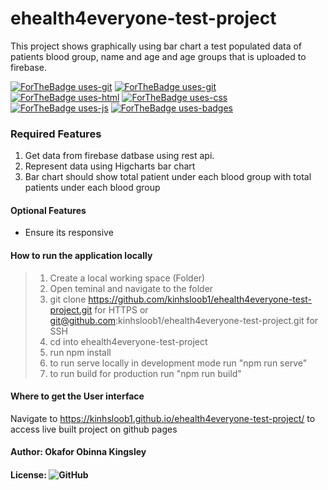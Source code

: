 # ehealth4everyone-test-project

This project shows graphically using bar chart a test populated data of patients blood group, name and age and age groups that is uploaded to firebase.


[![ForTheBadge uses-git](http://ForTheBadge.com/images/badges/uses-vue.svg)](https://GitHub.com/) [![ForTheBadge uses-git](http://ForTheBadge.com/images/badges/uses-git.svg)](https://GitHub.com/) [![ForTheBadge uses-html](http://ForTheBadge.com/images/badges/uses-html.svg)](http://ForTheBadge.com) [![ForTheBadge uses-css](http://ForTheBadge.com/images/badges/uses-css.svg)](http://ForTheBadge.com) [![ForTheBadge uses-js](http://ForTheBadge.com/images/badges/uses-js.svg)](http://ForTheBadge.com) [![ForTheBadge uses-badges](https://forthebadge.com/images/badges/uses-badges.svg)](https://forthebadge.com)


### Required Features

1. Get data from firebase datbase using rest api.
2. Represent data using Higcharts bar chart
3. Bar chart should show total patient under each blood group with total patients under each blood group

#### Optional Features

* Ensure its responsive

#### How to run the application locally

>1. Create a local working space (Folder)
>2. Open teminal and navigate to the folder
>3. git clone https://github.com/kinhsloob1/ehealth4everyone-test-project.git for HTTPS or git@github.com:kinhsloob1/ehealth4everyone-test-project.git for SSH
>4. cd into ehealth4everyone-test-project
>5. run npm install
>6. to run serve locally in development mode run "npm run serve"
>7. to run build for production run "npm run build"

#### Where to get the User interface

Navigate to https://kinhsloob1.github.io/ehealth4everyone-test-project/ to access live built project on github pages

#### Author: Okafor Obinna Kingsley

#### License: ![GitHub](https://img.shields.io/github/license/kinhsloob1/propertyPro-Lite.svg)